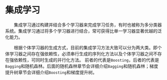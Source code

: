 # 集成学习

&emsp;&emsp;集成学习通过构建并结合多个学习器来完成学习任务，有时也被称为多分类器系统。集成学习通过将多个学习器进行结合，常可获得比单一学习器显著优越的泛化能力。

&emsp;&emsp;根据个体学习器的生成方式，目前的集成学习方法大致可以分为两大类。即个体学习器之间存在强依赖性，必须串行生成的序列化方法以及个体学习器之间不存在强依赖性，可同时生成的并行化方法。
前者的代表是`Boosting`，后者的代表是`Bagging`和随机森林。后面的随机森林章节会详细介绍`Bagging`和随机森林；梯度提升树章节会详细介绍`Boosting`和梯度提升树。